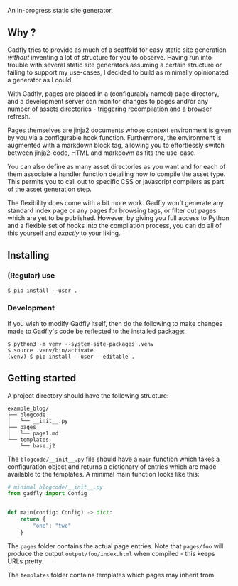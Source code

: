 An in-progress static site generator.

## Why ?
Gadfly tries to provide as much of a scaffold for easy static site generation
*without* inventing a lot of structure for you to observe.
Having run into trouble with several static site generators assuming a certain 
structure or failing to support my use-cases, I decided to build as minimally
opinionated a generator as I could.

With Gadfly, pages are placed in a (configurably named) page directory,
and a development server can monitor changes to pages and/or any number
of assets directories - triggering recompilation and a browser refresh.

Pages themselves are jinja2 documents whose context environment is
given by you via a configurable hook function. Furthermore, the environment
is augmented with a markdown block tag, allowing you to effortlessly switch
between jinja2-code, HTML and markdown as fits the use-case.

You can also define as many asset directories as you want and for each
of them associate a handler function detailing how to compile the asset type.
This permits you to call out to specific CSS or javascript compilers as part of
the asset generation step.

The flexibility does come with a bit more work. Gadfly won't generate any
standard index page or any pages for browsing tags, or filter out pages
which are yet to be published.
However, by giving you full access to Python and a flexible set of hooks
into the compilation process, you can do all of this yourself and _exactly_ to
your liking.

## Installing
### (Regular) use
```
$ pip install --user .
```

### Development
If you wish to modify Gadfly itself, then do the following to make changes made
to Gadfly's code be reflected to the installed package:
```
$ python3 -m venv --system-site-packages .venv
$ source .venv/bin/activate
(venv) $ pip install --user --editable .
```
## Getting started
A project directory should have the following structure:

```
example_blog/
├── blogcode
│   └── __init__.py
├── pages
│   └── page1.md
└── templates
    └── base.j2
```

The `blogcode/__init__.py` file should have a `main` function which takes a
configuration object and returns a dictionary of entries which are made available
to the templates. A minimal main function looks like this:

```python
# minimal blogcode/__init__.py
from gadfly import Config


def main(config: Config) -> dict:
    return {
        "one": "two"
    }
```

The `pages` folder contains the actual page entries. Note that `pages/foo` will
produce the output `output/foo/index.html` when compiled - this keeps URLs pretty.

The `templates` folder contains templates which pages may inherit from.
